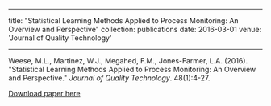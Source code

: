 
---

title: "Statistical Learning Methods Applied to Process Monitoring: An Overview and Perspective"
collection: publications
date: 2016-03-01
venue: 'Journal of Quality Technology'


---

Weese, M.L., Martinez, W.J., Megahed, F.M., Jones-Farmer, L.A. (2016). &quot;Statistical Learning Methods Applied to Process Monitoring: An Overview and Perspective.&quot; <i>Journal of Quality Technology</i>. 48(1):4-27. 


[Download paper here](https://journals.sagepub.com/doi/pdf/10.1177/1094428116672002)
